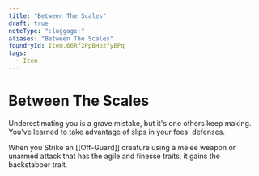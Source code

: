 ```yaml
---
title: "Between The Scales"
draft: true
noteType: ":luggage:"
aliases: "Between The Scales"
foundryId: Item.66Rf2PpBHb2fyEPq
tags:
  - Item
---
```


# Between The Scales

Underestimating you is a grave mistake, but it's one others keep making. You've learned to take advantage of slips in your foes' defenses.

When you Strike an [[Off-Guard]] creature using a melee weapon or unarmed attack that has the agile and finesse traits, it gains the backstabber trait.
